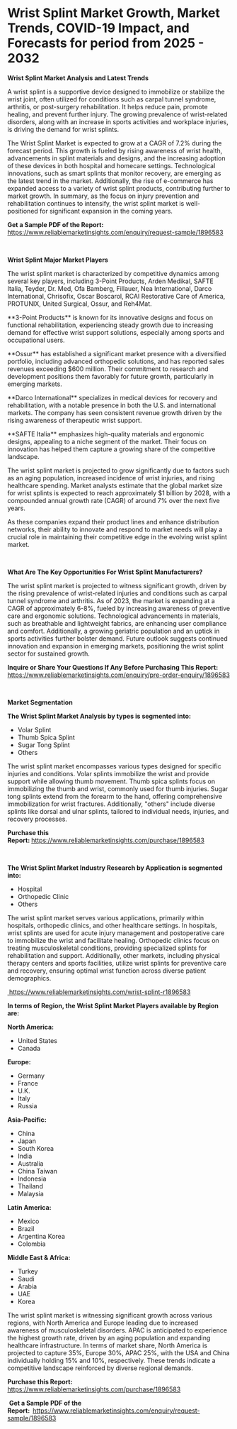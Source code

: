 <p><h1>Wrist Splint Market Growth, Market Trends, COVID-19 Impact, and Forecasts for period from 2025 - 2032</h1></p><p><strong>Wrist Splint Market Analysis and Latest Trends</strong></p>
<p><p>A wrist splint is a supportive device designed to immobilize or stabilize the wrist joint, often utilized for conditions such as carpal tunnel syndrome, arthritis, or post-surgery rehabilitation. It helps reduce pain, promote healing, and prevent further injury. The growing prevalence of wrist-related disorders, along with an increase in sports activities and workplace injuries, is driving the demand for wrist splints.</p><p>The Wrist Splint Market is expected to grow at a CAGR of 7.2% during the forecast period. This growth is fueled by rising awareness of wrist health, advancements in splint materials and designs, and the increasing adoption of these devices in both hospital and homecare settings. Technological innovations, such as smart splints that monitor recovery, are emerging as the latest trend in the market. Additionally, the rise of e-commerce has expanded access to a variety of wrist splint products, contributing further to market growth. In summary, as the focus on injury prevention and rehabilitation continues to intensify, the wrist splint market is well-positioned for significant expansion in the coming years.</p></p>
<p><strong>Get a Sample PDF of the Report:&nbsp;</strong> <a href="https://www.reliablemarketinsights.com/enquiry/request-sample/1896583?utm_campaign=3219&utm_medium=2&utm_source=Github&utm_content=ia&utm_term=13042025&utm_id=wrist-splint">https://www.reliablemarketinsights.com/enquiry/request-sample/1896583</a></p>
<p>&nbsp;</p>
<p><strong>Wrist Splint Major Market Players</strong></p>
<p><p>The wrist splint market is characterized by competitive dynamics among several key players, including 3-Point Products, Arden Medikal, SAFTE Italia, Teyder, Dr. Med, Ofa Bamberg, Fillauer, Nea International, Darco International, Chrisofix, Oscar Boscarol, RCAI Restorative Care of America, PROTUNIX, United Surgical, Ossur, and Reh4Mat. </p><p>**3-Point Products** is known for its innovative designs and focus on functional rehabilitation, experiencing steady growth due to increasing demand for effective wrist support solutions, especially among sports and occupational users. </p><p>**Ossur** has established a significant market presence with a diversified portfolio, including advanced orthopedic solutions, and has reported sales revenues exceeding $600 million. Their commitment to research and development positions them favorably for future growth, particularly in emerging markets.</p><p>**Darco International** specializes in medical devices for recovery and rehabilitation, with a notable presence in both the U.S. and international markets. The company has seen consistent revenue growth driven by the rising awareness of therapeutic wrist support.</p><p>**SAFTE Italia** emphasizes high-quality materials and ergonomic designs, appealing to a niche segment of the market. Their focus on innovation has helped them capture a growing share of the competitive landscape.</p><p>The wrist splint market is projected to grow significantly due to factors such as an aging population, increased incidence of wrist injuries, and rising healthcare spending. Market analysts estimate that the global market size for wrist splints is expected to reach approximately $1 billion by 2028, with a compounded annual growth rate (CAGR) of around 7% over the next five years.</p><p>As these companies expand their product lines and enhance distribution networks, their ability to innovate and respond to market needs will play a crucial role in maintaining their competitive edge in the evolving wrist splint market.</p></p>
<p>&nbsp;</p>
<p><strong>What Are The Key Opportunities For Wrist Splint Manufacturers?</strong></p>
<p><p>The wrist splint market is projected to witness significant growth, driven by the rising prevalence of wrist-related injuries and conditions such as carpal tunnel syndrome and arthritis. As of 2023, the market is expanding at a CAGR of approximately 6-8%, fueled by increasing awareness of preventive care and ergonomic solutions. Technological advancements in materials, such as breathable and lightweight fabrics, are enhancing user compliance and comfort. Additionally, a growing geriatric population and an uptick in sports activities further bolster demand. Future outlook suggests continued innovation and expansion in emerging markets, positioning the wrist splint sector for sustained growth.</p></p>
<p><strong>Inquire or Share Your Questions If Any Before Purchasing This Report:</strong> <a href="https://www.reliablemarketinsights.com/enquiry/pre-order-enquiry/1896583?utm_campaign=3219&utm_medium=2&utm_source=Github&utm_content=ia&utm_term=13042025&utm_id=wrist-splint">https://www.reliablemarketinsights.com/enquiry/pre-order-enquiry/1896583</a></p>
<p>&nbsp;</p>
<p><strong>Market Segmentation</strong></p>
<p><strong>The Wrist Splint Market Analysis by types is segmented into:</strong></p>
<p><ul><li>Volar Splint</li><li>Thumb Spica Splint</li><li>Sugar Tong Splint</li><li>Others</li></ul></p>
<p><p>The wrist splint market encompasses various types designed for specific injuries and conditions. Volar splints immobilize the wrist and provide support while allowing thumb movement. Thumb spica splints focus on immobilizing the thumb and wrist, commonly used for thumb injuries. Sugar tong splints extend from the forearm to the hand, offering comprehensive immobilization for wrist fractures. Additionally, "others" include diverse splints like dorsal and ulnar splints, tailored to individual needs, injuries, and recovery processes.</p></p>
<p><strong>Purchase this Report:&nbsp;</strong><a href="https://www.reliablemarketinsights.com/purchase/1896583?utm_campaign=3219&utm_medium=2&utm_source=Github&utm_content=ia&utm_term=13042025&utm_id=wrist-splint">https://www.reliablemarketinsights.com/purchase/1896583</a></p>
<p>&nbsp;</p>
<p><strong>The Wrist Splint Market Industry Research by Application is segmented into:</strong></p>
<p><ul><li>Hospital</li><li>Orthopedic Clinic</li><li>Others</li></ul></p>
<p><p>The wrist splint market serves various applications, primarily within hospitals, orthopedic clinics, and other healthcare settings. In hospitals, wrist splints are used for acute injury management and postoperative care to immobilize the wrist and facilitate healing. Orthopedic clinics focus on treating musculoskeletal conditions, providing specialized splints for rehabilitation and support. Additionally, other markets, including physical therapy centers and sports facilities, utilize wrist splints for preventive care and recovery, ensuring optimal wrist function across diverse patient demographics.</p></p>
<p><a href="https://www.reliablemarketinsights.com/wrist-splint-r1896583?utm_campaign=3219&utm_medium=2&utm_source=Github&utm_content=ia&utm_term=13042025&utm_id=wrist-splint">&nbsp;https://www.reliablemarketinsights.com/wrist-splint-r1896583</a></p>
<p><strong>In terms of Region, the Wrist Splint Market Players available by Region are:</strong></p>
<p>
    <p> <strong> North America: </strong>
        <ul>
            <li>United States</li>
            <li>Canada</li>
        </ul>
        </p> 
    <p> <strong> Europe: </strong>
        <ul>
            <li>Germany</li>
            <li>France</li>
            <li>U.K.</li>
            <li>Italy</li>
            <li>Russia</li>
        </ul>
        </p> 
    <p> <strong> Asia-Pacific: </strong>
        <ul>
            <li>China</li>
            <li>Japan</li>
            <li>South Korea</li>
            <li>India</li>
            <li>Australia</li>
            <li>China Taiwan</li>
            <li>Indonesia</li>
            <li>Thailand</li>
            <li>Malaysia</li>
        </ul>
        </p> 
    <p> <strong> Latin America: </strong>
        <ul>
            <li>Mexico</li>
            <li>Brazil</li>
            <li>Argentina Korea</li>
            <li>Colombia</li>
        </ul>
        </p> 
    <p> <strong> Middle East & Africa: </strong>
        <ul>
            <li>Turkey</li>
            <li>Saudi</li>
            <li>Arabia</li>
            <li>UAE</li>
            <li>Korea</li>
        </ul>
    </p>
    </p>
<p><p>The wrist splint market is witnessing significant growth across various regions, with North America and Europe leading due to increased awareness of musculoskeletal disorders. APAC is anticipated to experience the highest growth rate, driven by an aging population and expanding healthcare infrastructure. In terms of market share, North America is projected to capture 35%, Europe 30%, APAC 25%, with the USA and China individually holding 15% and 10%, respectively. These trends indicate a competitive landscape reinforced by diverse regional demands.</p></p>
<p><strong>Purchase this Report: </strong><a href="https://www.reliablemarketinsights.com/purchase/1896583?utm_campaign=3219&utm_medium=2&utm_source=Github&utm_content=ia&utm_term=13042025&utm_id=wrist-splint">https://www.reliablemarketinsights.com/purchase/1896583</a></p>
<p>&nbsp;<strong>Get a Sample PDF of the Report:&nbsp;&nbsp;</strong><a href="https://www.reliablemarketinsights.com/enquiry/request-sample/1896583?utm_campaign=3219&utm_medium=2&utm_source=Github&utm_content=ia&utm_term=13042025&utm_id=wrist-splint">https://www.reliablemarketinsights.com/enquiry/request-sample/1896583</a></p>
<p><strong></strong></p>
<p><p></p><p></p><p></p></p>